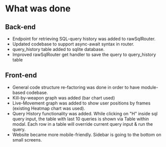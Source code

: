 # What was done

## Back-end
* Endpoint for retrieving SQL-query history was added to rawSqlRouter.
* Updated codebase to support async-await syntax in router.
* query_history table added to sqlite database.
* Improved rawSqlRouter get handler to save the query to query_history table

## Front-end
* General code structure re-factoring was done in order to have module-based codebase.
* Kill-by-weapon graph was added (bar chart used)
* Live-Movement graph was added to show user positions by frames (existing Heatmap chart was used).
* Query History functionality was added. While clicking on "H" inside sql query input, the table with last 10 queries is shown via Table within modal. Each row in a table will override current query input & run the query.
* Website became more mobile-friendly. Sidebar is going to the bottom on small screens.